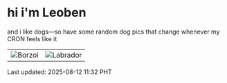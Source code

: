 # hi i'm Leoben

and i like dogs—so have some random dog pics that change whenever my CRON feels like it

|  |  |
|--------|----------|
| ![Borzoi](https://random-dog-vercel.vercel.app/api/random-borzoi?v=1754969524) | ![Labrador](https://random-dog-vercel.vercel.app/api/random-labrador?v=1754969524) |

Last updated: 2025-08-12 11:32 PHT
